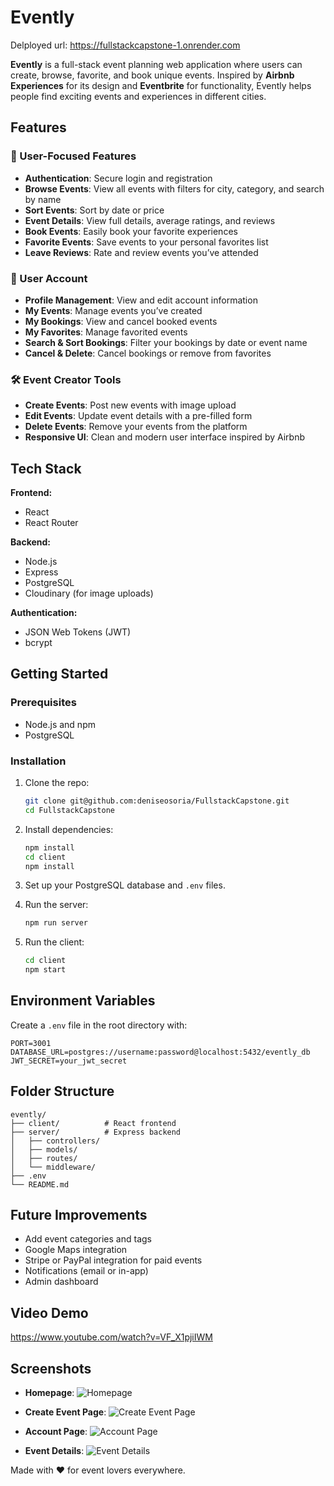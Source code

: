 # Evently
Delployed url: https://fullstackcapstone-1.onrender.com

**Evently** is a full-stack event planning web application where users can create, browse, favorite, and book unique events. Inspired by **Airbnb Experiences** for its design and **Eventbrite** for functionality, Evently helps people find exciting events and experiences in different cities.

## Features

### 🌟 User-Focused Features
- **Authentication**: Secure login and registration
- **Browse Events**: View all events with filters for city, category, and search by name
- **Sort Events**: Sort by date or price
- **Event Details**: View full details, average ratings, and reviews
- **Book Events**: Easily book your favorite experiences
- **Favorite Events**: Save events to your personal favorites list
- **Leave Reviews**: Rate and review events you’ve attended

### 👤 User Account
- **Profile Management**: View and edit account information
- **My Events**: Manage events you’ve created
- **My Bookings**: View and cancel booked events
- **My Favorites**: Manage favorited events
- **Search & Sort Bookings**: Filter your bookings by date or event name
- **Cancel & Delete**: Cancel bookings or remove from favorites

### 🛠 Event Creator Tools
- **Create Events**: Post new events with image upload
- **Edit Events**: Update event details with a pre-filled form
- **Delete Events**: Remove your events from the platform
- **Responsive UI**: Clean and modern user interface inspired by Airbnb

## Tech Stack

**Frontend:**
- React
- React Router


**Backend:**
- Node.js
- Express
- PostgreSQL
- Cloudinary (for image uploads)

**Authentication:**
- JSON Web Tokens (JWT)
- bcrypt

## Getting Started

### Prerequisites
- Node.js and npm
- PostgreSQL

### Installation

1. Clone the repo:
   ```bash
   git clone git@github.com:deniseosoria/FullstackCapstone.git
   cd FullstackCapstone
   ```

2. Install dependencies:
   ```bash
   npm install
   cd client
   npm install
   ```

3. Set up your PostgreSQL database and `.env` files.

4. Run the server:
   ```bash
   npm run server
   ```

5. Run the client:
   ```bash
   cd client
   npm start
   ```

## Environment Variables

Create a `.env` file in the root directory with:

```env
PORT=3001
DATABASE_URL=postgres://username:password@localhost:5432/evently_db
JWT_SECRET=your_jwt_secret
```


## Folder Structure

```
evently/
├── client/          # React frontend
├── server/          # Express backend
│   ├── controllers/
│   ├── models/
│   ├── routes/
│   └── middleware/
├── .env
└── README.md
```

## Future Improvements

- Add event categories and tags
- Google Maps integration
- Stripe or PayPal integration for paid events
- Notifications (email or in-app)
- Admin dashboard

## Video Demo
https://www.youtube.com/watch?v=VF_X1pjiIWM

## Screenshots

- **Homepage**:
![Homepage](/FullstackCapstone/client/src/assets/imgs/Screenshot%202025-04-02%20131525.png)

- **Create Event Page**:
![Create Event Page](/FullstackCapstone/client/src/assets/imgs/Screenshot%202025-04-02%20131547.png)

- **Account Page**:
![Account Page](/FullstackCapstone/client/src/assets/imgs/Screenshot%202025-04-02%20131620.png)

- **Event Details**:
![Event Details](/FullstackCapstone/client/src/assets/imgs/Screenshot%202025-04-02%20131725.png)

Made with ❤️ for event lovers everywhere.
